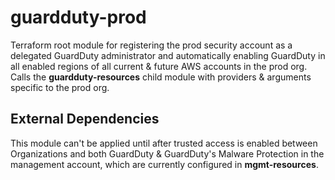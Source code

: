 # guardduty-prod

Terraform root module for registering the prod security account as a delegated GuardDuty administrator and automatically enabling GuardDuty in all enabled regions of all current & future AWS accounts in the prod org. Calls the **guardduty-resources** child module with providers & arguments specific to the prod org.

## External Dependencies

This module can't be applied until after trusted access is enabled between Organizations and both GuardDuty & GuardDuty's Malware Protection in the management account, which are currently configured in **mgmt-resources**.
